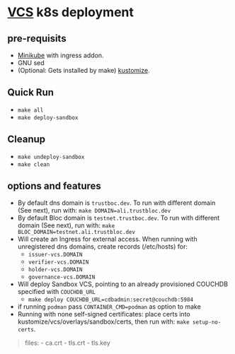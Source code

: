 # [VCS](https://github.com/trustbloc/edge-service) k8s deployment #


## pre-requisits
* [Minikube](https://minikube.sigs.k8s.io/docs/start/) with ingress addon.
* GNU sed
* (Optional: Gets installed by make) [kustomize](https://kubectl.docs.kubernetes.io/installation/kustomize/).

## Quick Run
* `make all`
* `make deploy-sandbox`

## Cleanup
* `make undeploy-sandbox`
* `make clean`

## options and features
* By default dns domain is `trustboc.dev`. To run with different domain (See next), run with: `make DOMAIN=ali.trustbloc.dev`
* By default Bloc domain is `testnet.trustboc.dev`. To run with different domain (See next), run with: `make BLOC_DOMAIN=testnet.ali.trustbloc.dev`
* Will create an Ingress for external access. When running with unregistered dns domains, create records (/etc/hosts) for:
	- `issuer-vcs.DOMAIN`
	- `verifier-vcs.DOMAIN`
	- `holder-vcs.DOMAIN`
	- `governance-vcs.DOMAIN`
* Will deploy Sandbox VCS, pointing to an already provisioned COUCHDB specified with `COUCHDB_URL`
	- `make deploy COUCHDB_URL=cdbadmin:secret@couchdb:5984`
* if running `podman` pass `CONTAINER_CMD=podman` as option to make
* Running with none self-signed certificates: place certs into kustomize/vcs/overlays/sandbox/certs, then run with: `make setup-no-certs`.
>files:
	- ca.crt
	- tls.crt
	- tls.key
